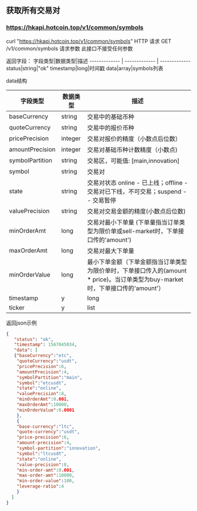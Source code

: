 ## 获取所有交易对
### https://hkapi.hotcoin.top/v1/common/symbols
curl "https://hkapi.hotcoin.top/v1/common/symbols"
HTTP 请求
GET /v1/common/symbols
请求参数
此接口不接受任何参数

返回字段：
字段类型|数据类型|描述
------------- | ------------- |  ------------- 
status|string|"ok"
timestamp|long|时间戳
data|array|symbols列表


data结构

字段类型|数据类型|描述
------------- | ------------- |  ------------- 
baseCurrency|string|交易中的基础币种
quoteCurrency|string|交易中的报价币种
pricePrecision|integer|交易对报价的精度（小数点后位数）
amountPrecision|integer|交易对基础币种计数精度（小数点)
symbolPartition|string|交易区，可能值: [main,innovation]
symbol|string|交易对
state|string|交易对状态 online - 已上线；offline - 交易对已下线，不可交易；suspend -- 交易暂停
valuePrecision|string|交易对交易金额的精度(小数点后位数)
minOrderAmt|long|交易对最小下单量 (下单量指当订单类型为限价单或sell-market时，下单接口传的'amount')
maxOrderAmt|long|交易对最大下单量
minOrderValue|long|最小下单金额（下单金额指当订单类型为限价单时，下单接口传入的(amount * price)。当订单类型为buy-market时，下单接口传的'amount'）
timestamp|y|long|当前毫秒数||
ticker|y|list|数据||



返回json示例

```json
{
   "status": "ok",
   "timestamp": 1567045034,
   "data": [
   {"baseCurrency":"etc",
    "quoteCurrency":"usdt",
    "pricePrecision":6,
    "amountPrecision":4,
    "symbolPartition":"main",
    "symbol":"etcusdt",
    "state":"online",
    "valuePrecision":8,
    "minOrderAmt":0.001,
    "maxOrderAmt":10000,
    "minOrderValue":0.0001
    },
    {
    "base-currency":"ltc",
    "quote-currency":"usdt",
    "price-precision":6,
    "amount-precision":4,
    "symbol-partition":"innovation",
    "symbol":"ltcusdt",
    "state":"online",
    "value-precision":8,
    "min-order-amt":0.001,
    "max-order-amt":10000,
    "min-order-value":100,
    "leverage-ratio":4
    }
  ]
}
```

